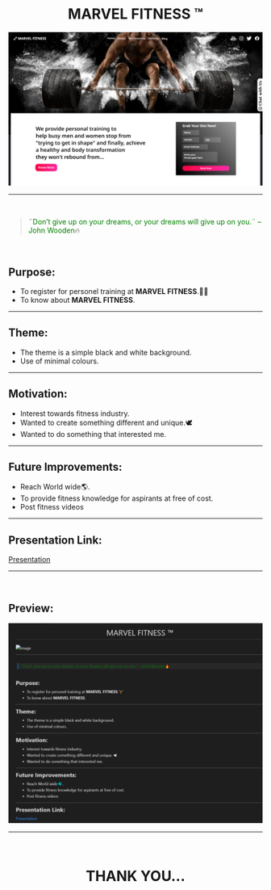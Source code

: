 <h1 align="center">MARVEL FITNESS ™️</h1>

![Image](https://github.com/AravindMohan-01/Cognizance/blob/master/TASK-3/M1.png)
<hr> 
<br>

><span style="color: green;">¨Don’t give up on your dreams, or your dreams will give up on you.¨ – John Wooden</span>:fire:

<br>

## **Purpose:**
* To register for personel training at **MARVEL FITNESS**.🏋️‍♂️
* To know about **MARVEL FITNESS**. 

<hr>

## **Theme:**
* The theme is a simple black and white background.
* Use of minimal colours.
<hr>

## **Motivation:**
* Interest towards fitness industry.
* Wanted to create something different and unique.🕊️
* Wanted to do something that interested me.
<hr>

## **Future Improvements:**
* Reach World wide🌎.
* To provide fitness knowledge for aspirants at free of cost.
* Post fitness videos
<hr>

## **Presentation Link:**
[Presentation](https://youtu.be/A-x0_jY4tbY)
<hr>
<br>

## **Preview:**
![Image](https://github.com/AravindMohan-01/Cognizance/blob/master/TASK-3/Screenshot%202022-03-03%2019.56.12.png)
<hr>
<br>

<h1 align="center">THANK YOU...</h1>

